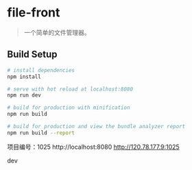 # file-front

> 一个简单的文件管理器。

## Build Setup

``` bash
# install dependencies
npm install

# serve with hot reload at localhost:8080
npm run dev

# build for production with minification
npm run build

# build for production and view the bundle analyzer report
npm run build --report
```

项目编号：1025
http://localhost:8080
http://120.78.177.9:1025

dev